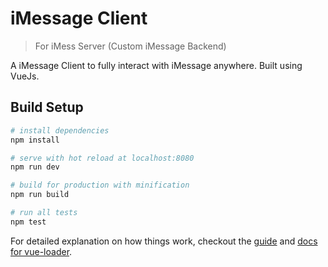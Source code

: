 # iMessage Client
>For iMess Server (Custom iMessage Backend)

A iMessage Client to fully interact with iMessage anywhere. Built using VueJs.

## Build Setup

``` bash
# install dependencies
npm install

# serve with hot reload at localhost:8080
npm run dev

# build for production with minification
npm run build

# run all tests
npm test
```

For detailed explanation on how things work, checkout the [guide](http://vuejs-templates.github.io/webpack/) and [docs for vue-loader](http://vuejs.github.io/vue-loader).
